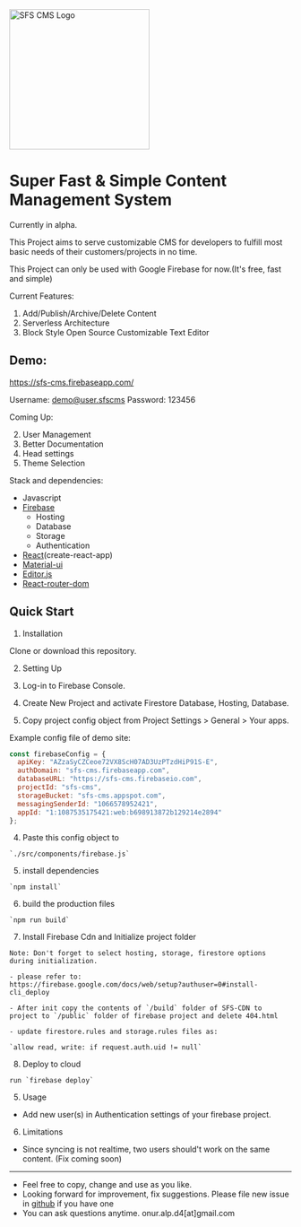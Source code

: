 <img src="https://sfs-cms.firebaseapp.com/static/media/logo.53d93032.png" alt="SFS CMS Logo" width="250" height="250">

# Super Fast & Simple Content Management System

Currently in alpha.

This Project aims to serve customizable CMS for developers to fulfill most basic needs of their customers/projects in no time.

This Project can only be used with Google Firebase for now.(It's free, fast and simple)

Current Features:

1. Add/Publish/Archive/Delete Content
2. Serverless Architecture
3. Block Style Open Source Customizable Text Editor

## Demo:

https://sfs-cms.firebaseapp.com/

Username: demo@user.sfscms
Password: 123456

Coming Up:

2. User Management
3. Better Documentation
4. Head settings
5. Theme Selection

Stack and dependencies:

- Javascript
- [Firebase](https://firebase.google.com/)
  - Hosting
  - Database
  - Storage
  - Authentication
- [React](https://reactjs.org)(create-react-app)
- [Material-ui](https://material-ui.com)
- [Editor.js](https://editorjs.io)
- [React-router-dom](https://github.com/ReactTraining/react-router/tree/master/packages/react-router-dom)

## Quick Start

1. Installation

Clone or download this repository.

2. Setting Up

  1. Log-in to Firebase Console.
  2. Create New Project and activate Firestore Database, Hosting, Database.
  3. Copy project config object from Project Settings > General > Your apps.

  Example config file of demo site:

  ```javascript
  const firebaseConfig = {
    apiKey: "AZzaSyCZCeoe72VX8ScH07AD3UzPTzdHiP91S-E",
    authDomain: "sfs-cms.firebaseapp.com",
    databaseURL: "https://sfs-cms.firebaseio.com",
    projectId: "sfs-cms",
    storageBucket: "sfs-cms.appspot.com",
    messagingSenderId: "1066578952421",
    appId: "1:1087535175421:web:b698913872b129214e2894"
  };
  ```

  4. Paste this config object to

    `./src/components/firebase.js`

  5. install dependencies

    `npm install`

  6. build the production files

    `npm run build`

  7. Install Firebase Cdn and Initialize project folder

    Note: Don't forget to select hosting, storage, firestore options during initialization.

    - please refer to: 
    https://firebase.google.com/docs/web/setup?authuser=0#install-cli_deploy

    - After init copy the contents of `/build` folder of SFS-CDN to project to `/public` folder of firebase project and delete 404.html

    - update firestore.rules and storage.rules files as:

    `allow read, write: if request.auth.uid != null`

  8. Deploy to cloud

    run `firebase deploy`

5. Usage

  - Add new user(s) in Authentication settings of your firebase project.

6. Limitations

  - Since syncing is not realtime, two users should't work on the same content. (Fix coming soon)

-------------------

- Feel free to copy, change and use as you like. 
- Looking forward for improvement, fix suggestions. Please file new issue in [github](https://github.com/onur-alp4/sfs-cms/issues) if you have one 
- You can ask questions anytime. onur.alp.d4[at]gmail.com
